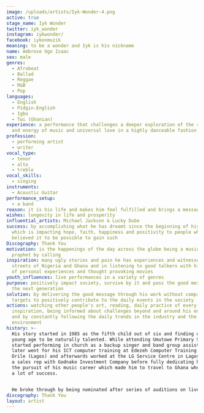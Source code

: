 ```yaml
---
image: /uploads/artists/Iyk-Wonder-4.png
active: true
stage_name: Iyk Wonder
twitter: iyk_wonder
instagram: iykwonder/
facebook: iykonmuzik
meaning: to be a wonder and Iyk is his nickname
name: Ambrose Ugo Isaac
sex: male
genres:
  - Afrobeat
  - Ballad
  - Reggae
  - R&B
  - Pop
languages:
  - English
  - Pidgin-English
  - Igbo
  - Twi (Ghanian)
experience: a performance that challenges a deeper exploration of the reality
  and energy of music and universal love in a highly danceable fashion
profession:
  - performing artist
  - writer
vocal_type:
  - tenor
  - alto
  - treble
vocal_skills:
  - singing
instruments:
  - Acoustic Guitar
performance_setup:
  - a band
reason: it is his life and makes him feel fulfilled and brings a message of Hope & Life
wishes: longevity in life and prosperity
influential_artists: Michael Jackson & Lucky Dube
success: by accomplishing what he has dreamt since the beginning of his career
  which is impacting hope, faith, happiness and positivity to people who never
  believed it to be possible to gain such
Discography: Thank You
motivation: is the happenings of the day across the globe being a musical
  prophet by calling
inspiration: many ugly stories and pain he has experiences and witnessed in the
  streets of Nigeria and Ghana and in listening to good talkers with high level
  of personal experiences and thought provoking movies
youth_influences: live performances in a variety of genres
purpose: positively impact society, survive by it and pass the good message to
  the next generation
solution: by delivering the good message through his work without compromise and
  targets to positively contribute to the daily events in the society
actions: watching other people's art, reading, daily practice of every
  inspiration, being informed about challenges beyond and around his environment
  and by constantly following the daily trends in the industry and the
  environment
history: >-
  His story started in 1985 as the fifth child out of six and finding out at a
  young age to be naturally talented. While attending Umutowe Primary School he
  started performing in church as a backup singer and band group assistant. He
  later went for his ICT computer training at Edezeh Computer Training Centre in
  Orile (Lagos) and afterwards worked at the LG Service Centre in Lagos and was
  a sales rep with Godnako Investment Company before fully dedicating himself to
  the pursuit of his music career which made him to travel to Ghana where he had
  a lot of success.


  He broke through by being nominated after series of auditions on live national television reality events, and participated in many competitions both in Nigeria and Ghana. He came into the mainstream in 2015 by many sensational hit songs that featured many Ghanaian superstars and has featured in their songs as well. These artists include Afiba, Guru, Ball J, Enniwai, Kayrex Isodje and Qwaachi. He also created the Iyk & Crew Band. He has returned to Lagos in other to wax stronger after winning the “new dancehall artist of the year 2017” of the Fyah Ball People's Choice Award and is now focusing on the production of his music album.
discography: Thank You
layout: artist
---
```

